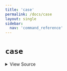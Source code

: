 ```yaml
---
title: 'case'
permalink: /docs/case
layout: single
sidebar:
  nav: 'command_reference'
---
```


# `case`



<details>
  <summary>View Source</summary>

{% highlight sh %}

!fn --shellpen-private writeDSL writeln "case \"$1\" in"
!fn --shellpen-private contexts push "esac"
{% endhighlight %}

</details>








